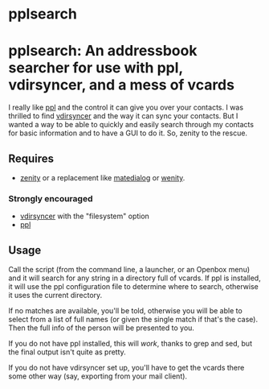 pplsearch
==========

# pplsearch: An addressbook searcher for use with ppl, vdirsyncer, and a mess of vcards

I really like [ppl](https://hnrysmth.github.io/ppl/) and the control it 
can give you over your contacts. I was thrilled to find [vdirsyncer](https://github.com/pimutils/vdirsyncer) 
and the way it can sync your contacts. But I wanted a way to be able to 
quickly and easily search through my contacts for basic information and 
to have a GUI to do it. So, zenity to the rescue.

## Requires

* [zenity](https://help.gnome.org/users/zenity/stable/) or a replacement like [matedialog](https://github.com/mate-desktop/mate-dialogs) or [wenity](http://freecode.com/projects/wenity).

### Strongly encouraged

* [vdirsyncer](https://github.com/pimutils/vdirsyncer) with the "filesystem" option
* [ppl](https://hnrysmth.github.io/ppl/) 

## Usage

Call the script (from the command line, a launcher, or an Openbox menu) 
and it will search for any string in a directory full of vcards. If ppl 
is installed, it will use the ppl configuration file to determine where 
to search, otherwise it uses the current directory. 

If no matches are available, you'll be told, otherwise you will be able 
to select from a list of full names (or given the single match if that's 
the case). Then the full info of the person will be presented to you.

If you do not have ppl installed, this will *work*, thanks to grep and 
sed, but the final output isn't quite as pretty.

If you do not have vdirsyncer set up, you'll have to get the vcards 
there some other way (say, exporting from your mail client).
